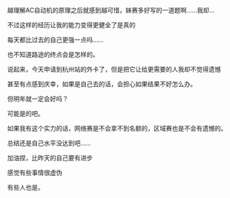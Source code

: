 越理解AC自动机的原理之后就感到越可惜，妹赛多好写的一道题啊......我却...

不过这样的经历让我的能力变得更健全了是真的

每天都比过去的自己更强一点吗......

也不知道路途的终点会是怎样的。

说起来，今天申请到杭州站的外卡了，但是把它让给更需要的人我却不觉得遗憾

甚至有点感到庆幸，如果是自己去的话，会担心如果结果不好怎么办。

但明年就一定会好吗？

可能是的吧。

如果我有这个实力的话，网络赛是不会拿不到名额的，区域赛也是不会有遗憾的。

总结还是自己水平没达到吧......

加油捏，比昨天的自己要有进步

感觉有些事情很虚伪

有些人也是。
